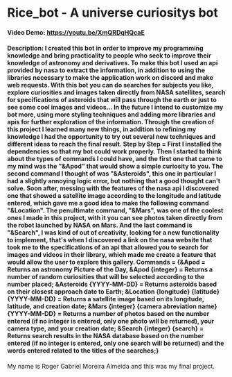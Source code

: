 # Rice_bot - A universe curiositys bot
#### Video Demo:  <https://youtu.be/XmQRDqHQcaE>
#### Description: I created this bot in order to improve my programming knowledge and bring practicality to people who seek to improve their knowledge of astronomy and derivatives. To make this bot I used an api provided by nasa to extract the information, in addition to using the libraries necessary to make the application work on discord and make web requests. With this bot you can do searches for subjects you like, explore curiosities and images taken directly from NASA satellites, search for specifications of asteroids that will pass through the earth or just to see some cool images and videos... In the future I intend to customize my bot more, using more styling techniques and adding more libraries and apis for further exploration of the information. Through the creation of this project I learned many new things, in addition to refining my knowledge I had the opportunity to try out several new techniques and different ideas to reach the final result. Step by Step = First I installed the dependencies so that my bot could work properly. Then I started to think about the types of commands I could have, and the first one that came to my mind was the "&Apod" that would show a simple curiosity to you. The second command I thought of was "&Asteroids", this one in particular I had a slightly annoying logic error, but nothing that a good thought can't solve. Soon after, messing with the features of the nasa api I discovered one that showed a satellite image according to the longitude and latitude entered, which gave me a good idea to make the following command "&Location". The penultimate command, "&Mars", was one of the coolest ones I made in this project, with it you can see photos taken directly from the robot launched by NASA on Mars. And the last command is "&Search", I was kind of out of creativity, looking for a new functionality to implement, that's when I discovered a link on the nasa website that took me to the specifications of an api that allowed you to search for images and videos in their library, which made me create a feature that would allow the user to explore this gallery. Commands = {&Apod = Returns an astronomy Picture of the Day, &Apod {integer} = Returns a number of random curiosities that will be selected according to the number placed; &Asteroids {YYYY-MM-DD} = Returns asteroids based on their closest approach date to Earth; &Location {longitude} {latitude} {YYYY-MM-DD} = Returns a satellite image based on its longitude, latitude, and creation date; &Mars {integer} {camera abreviation name} {YYYY-MM-DD} = Returns a number of photos based on the number entered (if no integer is entered, only one photo will be returned), your camera type, and your creation date; &Search {integer} {search} = Returns search results in the NASA database based on the number entered (if no integer is entered, only one search will be returned) and the words entered related to the titles of the searches;}

My name is Roger Gabriel Moreira Almeida and this was my final project.
